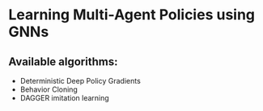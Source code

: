 # Learning Multi-Agent Policies using GNNs
## Available algorithms:
- Deterministic Deep Policy Gradients 
- Behavior Cloning
- DAGGER imitation learning

